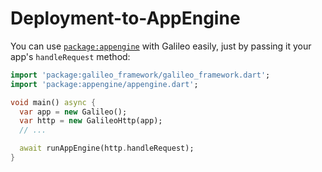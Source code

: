 # Deployment-to-AppEngine

You can use [`package:appengine`](https://pub.dartlang.org/packages/appengine) with Galileo easily, just by passing it your app's `handleRequest` method:

```dart
import 'package:galileo_framework/galileo_framework.dart';
import 'package:appengine/appengine.dart';

void main() async {
  var app = new Galileo();
  var http = new GalileoHttp(app);
  // ...

  await runAppEngine(http.handleRequest);
}
```

 
